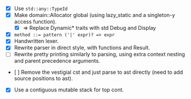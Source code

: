* [x] Use `std::any::TypeId`
* [x] Make domain::Allocator global (using lazy_static and a singleton-y access function).
    - [x] => Replace Dynamic* traits with std Debug and Display
* [x] `method ::= pattern ('|' expr)? => expr`
* [x] Handwritten lexer.
* [x] Rewrite parser in direct style, with functions and Result.
* [ ] Rewrite pretty printing similarly to parsing, using extra context nesting and parent
      precedence arguments.
* [ ] Remove the vestigial cst and just parse to ast directly (need to add source positions to ast).
* [x] Use a contiguous mutable stack for top cont.
